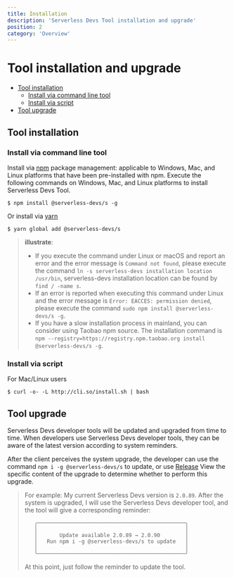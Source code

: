 ```yaml
---
title: Installation
description: 'Serverless Devs Tool installation and upgrade'
position: 2
category: 'Overview'
---
```


# Tool installation and upgrade

- [Tool installation](#Tool-installation)
    - [Install via command line tool](#Install-via-command-line-tool)
    - [Install via script](#Install-via-script)
- [Tool upgrade](#Tool-upgrade)


## Tool installation
### Install via command line tool

Install via [npm](https://www.npmjs.com/) package management: applicable to Windows, Mac, and Linux platforms that have been pre-installed with npm. Execute the following commands on Windows, Mac, and Linux platforms to install Serverless Devs Tool.

```shell script
$ npm install @serverless-devs/s -g
```
Or install via [yarn](https://yarnpkg.com/)

```shell script
$ yarn global add @serverless-devs/s
```

> **illustrate**:
> - If you execute the command under Linux or macOS and report an error and the error message is `Command not found`, please execute the command `ln -s serverless-devs installation location /usr/bin`, serverless-devs installation location can be found by `find / -name s`.
> - If an error is reported when executing this command under Linux and the error message is `Error: EACCES: permission denied`, please execute the command `sudo npm install @serverless-devs/s -g`.
> - If you have a slow installation process in mainland, you can consider using Taobao npm source. The installation command is `npm --registry=https://registry.npm.taobao.org install @serverless-devs/s -g`.


### Install via script

For Mac/Linux users

```shell script
$ curl -o- -L http://cli.so/install.sh | bash
```

## Tool upgrade

Serverless Devs developer tools will be updated and upgraded from time to time. When developers use Serverless Devs developer tools, they can be aware of the latest version according to system reminders.

After the client perceives the system upgrade, the developer can use the command `npm i -g @serverless-devs/s` to update, or use [Release](https://github.com/Serverless-Devs/Serverless-Devs/releases) View the specific content of the upgrade to determine whether to perform this upgrade.

> For example: My current Serverless Devs version is `2.0.89`. After the system is upgraded, I will use the Serverless Devs developer tool, and the tool will give a corresponding reminder:
> ```shell script
>    ╭───────────────────────────────────────────────╮
>    │                                               │
>    │       Update available 2.0.89 → 2.0.90        │
>    │   Run npm i -g @serverless-devs/s to update   │
>    │                                               │
>    ╰───────────────────────────────────────────────╯
> ```
> At this point, just follow the reminder to update the tool.
